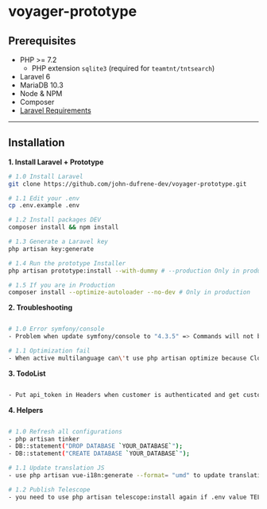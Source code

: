 # voyager-prototype

## Prerequisites

- PHP >= 7.2
    - PHP extension `sqlite3` (required for `teamtnt/tntsearch`)
- Laravel 6
- MariaDB 10.3
- Node & NPM
- Composer
- [Laravel Requirements](https://laravel.com/docs/installation)

---

## Installation

__1. Install Laravel + Prototype__

```bash
# 1.0 Install Laravel
git clone https://github.com/john-dufrene-dev/voyager-prototype.git

# 1.1 Edit your .env
cp .env.example .env

# 1.2 Install packages DEV
composer install && npm install

# 1.3 Generate a Laravel key
php artisan key:generate

# 1.4 Run the prototype Installer
php artisan prototype:install --with-dummy # --production Only in production

# 1.5 If you are in Production
composer install --optimize-autoloader --no-dev # Only in production

```

__2. Troubleshooting__

```bash

# 1.0 Error symfony/console
- Problem when update symfony/console to "4.3.5" => Commands will not be correctly executed, use exec() instead of new Process() : "Need to change controller"

# 1.1 Optimization fail
- When active multilanguage can\'t use php artisan optimize because Closure : "Need to create Controller"

```

__3. TodoList__

```bash

- Put api_token in Headers when customer is authenticated and get customer info with Vue

```

__4. Helpers__

```bash

# 1.0 Refresh all configurations
- php artisan tinker
- DB::statement("DROP DATABASE `YOUR_DATABASE`");
- DB::statement("CREATE DATABASE `YOUR_DATABASE`");

# 1.1 Update translation JS
- use php artisan vue-i18n:generate --format= "umd" to update translation JS 

# 1.2 Publish Telescope
- you need to use php artisan telescope:install again if .env value TELESCOPE_ENABLED is to false 

```
